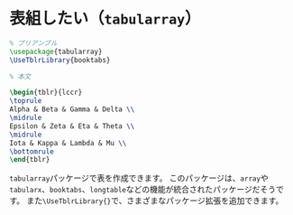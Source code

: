 # 表組したい（`tabularray`）

```latex
% プリアンブル
\usepackage{tabularray}
\UseTblrLibrary{booktabs}

% 本文

\begin{tblr}{lccr}
\toprule
Alpha & Beta & Gamma & Delta \\
\midrule
Epsilon & Zeta & Eta & Theta \\
\midrule
Iota & Kappa & Lambda & Mu \\
\bottomrule
\end{tblr}
```

`tabularray`パッケージで表を作成できます。
このパッケージは、`array`や`tabularx`、`booktabs`、`longtable`などの機能が統合されたパッケージだそうです。
また`\UseTblrLibrary{}`で、さまざまなパッケージ拡張を追加できます。
